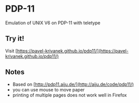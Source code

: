# PDP-11

Emulation of UNIX V6 on PDP-11 with teletype

## Try it!

Visit [https://pavel-krivanek.github.io/pdp11/](https://pavel-krivanek.github.io/pdp11/)

## Notes

- Based on [http://pdp11.aiju.de/](http://aiju.de/code/pdp11/)
- you can use mouse to move paper
- printing of multiple pages does not work well in Firefox